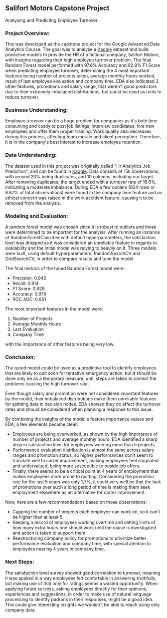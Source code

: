 ## Salifort Motors Capstone Project
Analysing and Predicting Employee Turnover 


### Project Overview:

This was developed as the capstone project for the Google Advanced Data Analytics Course. The goal was to analyse a [Kaggle](https://www.kaggle.com/datasets/mfaisalqureshi/hr-analytics-and-job-prediction?select=HR_comma_sep.csv) dataset and build predictive models to provide the HR of a fictional company, Salifort Motors, with insights regarding their high employee turnover problem. The final Random Forest model performed with 97.6% Accuracy and 92.8% F1 Score when predicting employee turnover, determining the 4 most important features being number of projects taken, average monthly hours worked, result of last employee evaluation and company time. EDA also indicated 2 other features, promotions and salary range, that weren't good predictors due to their extremely imbalaced distributions, but could be used as tools to reduce turnover.

### Business Understanding:

Employee turnover can be a huge problem for companies as it's both time consuming and costly to post job listings, interview candidates, hire new employees and offer them proper training. Work quality also decreases during this process, affecting team morale and client perception. Therefore, it is in the company's best interest to increase employee retention.

### Data Understanding:

The dataset used in this project was originally called "Hr Analytics Job Prediction", and can be found in [Kaggle](https://www.kaggle.com/datasets/mfaisalqureshi/hr-analytics-and-job-prediction?select=HR_comma_sep.csv). Data consists of 15k observations, with around 20% being duplicates, and 10 columns, including our target. After removing duplicates, the target ended with a turnover rate of 16.6%, indicating a moderate imbalance. During EDA a few outilers (824 rows or 6.87% of total observations) were found in the company time feature and an ethical concern was raised in the work accident feature, causing it to be removed from the analysis.

### Modeling and Evaluation:

A random forest model was chosen since it is robust to outliers and those were determined to be important for the analysis. After running an instance of RandomForestClassifier with default hyperparameters, the satisfaction level was dropped as it was considered an unreliable feature in regards to availability and the initial model was relying to heavily on it. Three models were built, using default hyperparameters, RandomSearchCV and GridSearchCV, in order to compare results and tune the model. 

The final metrics of the tuned Random Forest model were:

- Precision: 0.942
- Recall: 0.914
- F1 Score: 0.928
- Accuracy: 0.976
- ROC AUC: 0.951

The most important features in the model were:

1. Number of Projects
2. Average Monthly Hours
3. Last Evaluation
4. Company Time
   
with the importance of other features being very low.

### Conclusion:

The tuned model could be used as a predictive tool to identify employees that are likely to quit soon for tentative emergency action, but it should be done only be as a temporary measure, until steps are taken to correct the problems causing the high turnover rate.

Even though salary and promotion were not considered important features by the model, their imbalaced distributions make them unreliable features for splitting data in decision nodes. EDA showed they do affect the turnover rates and should be considered when planning a response to this issue.

By combining the insights of the model's feature importance values and EDA, a few elements became clear:

- Employees are being overworked, as shown by the high importance of number of projects and average monthly hours. EDA identified a sharp drop in satistaction level for employees working more than 5 projects.
- Performance evaluation distribution is almost the same across salary ranges and promotion status, so higher performances don't seem to translate well to carrer improvement, making employees feel stagnated and undervalued, being more susceptible to ouside job offers.
- Finally, there seems to be a critical point at 4 years of employment that makes employees more prone to quitting. Considering the promotion rate for the last 5 years was only 1,7%, it could very well be that the lack of promotions over such a long period of time is making them seek employment elsewhere as an alternative for carrer improvement.

Now, here are a few recommendations based on those observations:

- Capping the number of projects each employee can work on, so it can't be higher than at least 5.
- Keeping a record of employees working overtime and setting limits of how many extra hours one should work until the cause is investigated and action is taken to support them.
- Reestructuring company policy for promotions to prioritize better performance evaluation and company time, with special atention to employees nearing 4 years in company time.

### Next Steps:

The satisfaction level survey showed good correlation to turnover, meaning it was applied in a way employees felt confortable in answering truthfully, but making use of that only for ratings seems a wasted opportunity. When applying future surveys, asking employees directly for their opinions, experiences and suggestions, in order to make use of natural language processing to identify padrons in their responses, might be a good idea. This could give interesting insights we wouldn't be able to reach using only company data.
